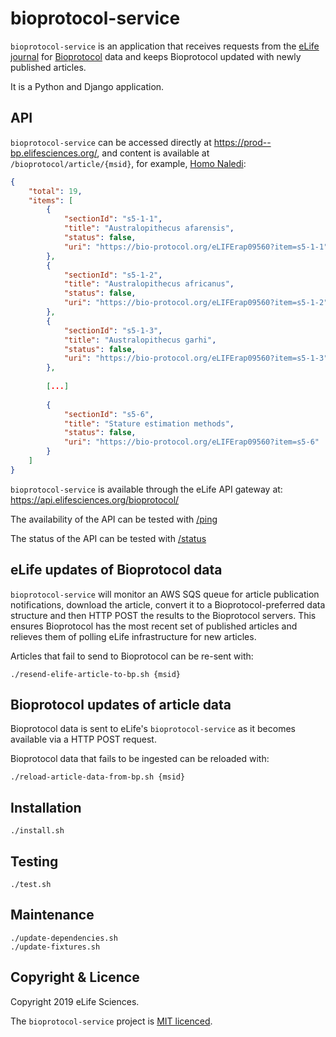 # bioprotocol-service

`bioprotocol-service` is an application that receives requests from the [eLife journal](https://elifesciences.org) for 
[Bioprotocol](https://bio-protocol.org/) data and keeps Bioprotocol updated with newly published articles.

It is a Python and Django application.

## API

`bioprotocol-service` can be accessed directly at https://prod--bp.elifesciences.org/, and content is available at 
`/bioprotocol/article/{msid}`, for example, [Homo Naledi](https://prod--bp.elifesciences.org/bioprotocol/article/9560):


```json
{
    "total": 19,
    "items": [
        {
            "sectionId": "s5-1-1",
            "title": "Australopithecus afarensis",
            "status": false,
            "uri": "https://bio-protocol.org/eLIFErap09560?item=s5-1-1"
        },
        {
            "sectionId": "s5-1-2",
            "title": "Australopithecus africanus",
            "status": false,
            "uri": "https://bio-protocol.org/eLIFErap09560?item=s5-1-2"
        },
        {
            "sectionId": "s5-1-3",
            "title": "Australopithecus garhi",
            "status": false,
            "uri": "https://bio-protocol.org/eLIFErap09560?item=s5-1-3"
        },
        
        [...]
        
        {
            "sectionId": "s5-6",
            "title": "Stature estimation methods",
            "status": false,
            "uri": "https://bio-protocol.org/eLIFErap09560?item=s5-6"
        }
    ]
}
```

`bioprotocol-service` is available through the eLife API gateway at: https://api.elifesciences.org/bioprotocol/

The availability of the API can be tested with [/ping](https://prod--bp.elifesciences.org/ping)

The status of the API can be tested with [/status](https://prod--bp.elifesciences.org/status)

## eLife updates of Bioprotocol data

`bioprotocol-service` will monitor an AWS SQS queue for article publication notifications, download the article, convert
it to a Bioprotocol-preferred data structure and then HTTP POST the results to the Bioprotocol servers. This ensures 
Bioprotocol has the most recent set of published articles and relieves them of polling eLife infrastructure for new 
articles.

Articles that fail to send to Bioprotocol can be re-sent with:

    ./resend-elife-article-to-bp.sh {msid}

## Bioprotocol updates of article data

Bioprotocol data is sent to eLife's `bioprotocol-service` as it becomes available via a HTTP POST request.

Bioprotocol data that fails to be ingested can be reloaded with:

    ./reload-article-data-from-bp.sh {msid}

## Installation

    ./install.sh

## Testing 

    ./test.sh

## Maintenance

    ./update-dependencies.sh
    ./update-fixtures.sh

## Copyright & Licence

Copyright 2019 eLife Sciences. 

The `bioprotocol-service` project is [MIT licenced](LICENCE.txt).
